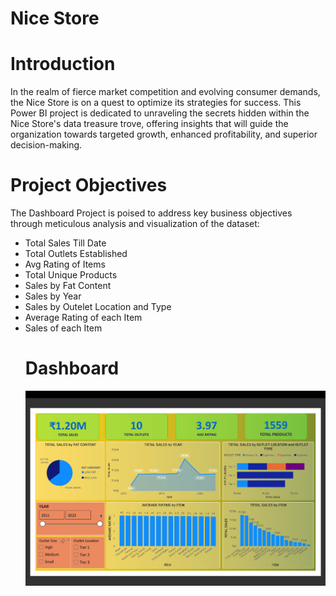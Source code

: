 # Nice Store
# Introduction
In the realm of fierce market competition and evolving consumer demands, the Nice Store is on a quest to optimize its strategies for success. This Power BI project is dedicated to unraveling the secrets hidden within the Nice Store's data treasure trove, offering insights that will guide the organization towards targeted growth, enhanced profitability, and superior decision-making.
# Project Objectives
The Dashboard Project is poised to address key business objectives through meticulous analysis and visualization of the dataset:
- Total Sales Till Date
- Total Outlets Established
- Avg Rating of Items
- Total Unique Products
- Sales by Fat Content
- Sales by Year
- Sales by Outelet Location and Type
- Average Rating of each Item
- Sales of each Item
  # Dashboard
  <img src='Nice Store.png'> 
